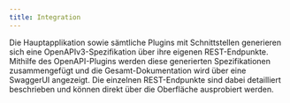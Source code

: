 ```yaml
---
title: Integration
---
```

Die Hauptapplikation sowie sämtliche Plugins mit Schnittstellen generieren sich eine OpenAPIv3-Spezifikation über ihre eigenen REST-Endpunkte. Mithilfe des OpenAPI-Plugins werden diese generierten Spezifikationen zusammengefügt und die Gesamt-Dokumentation wird über eine SwaggerUI angezeigt. Die einzelnen REST-Endpunkte sind dabei detailliert beschrieben und können direkt über die Oberfläche ausprobiert werden.
